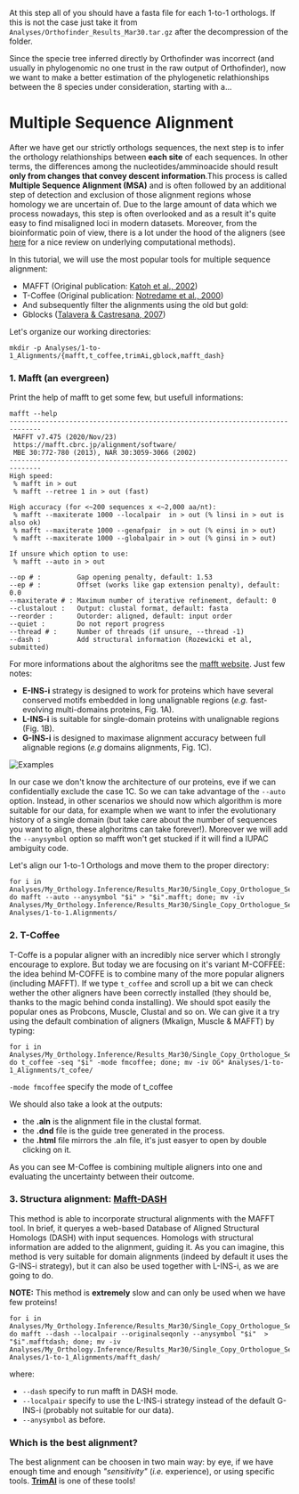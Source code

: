 At this step all of you should have a fasta file for each 1-to-1 orthologs. If this is not the case just take it from ```Analyses/Orthofinder_Results_Mar30.tar.gz``` after the decompression of the folder.

Since the specie tree inferred directly by Orthofinder was incorrect (and usually in phylogenomic no one trust in the raw output of Orthofinder), now we want to make a better estimation of the phylogenetic relathionships between the 8 species under consideration, starting with a...

# Multiple Sequence Alignment

After we have get our strictly orthologs sequences, the next step is to infer the orthology relathionships between **each site** of each sequences. In other terms, the differences among the nucleotides/amminoacide should result **only from changes that convey descent information**.This process is called **Multiple Sequence Alignment (MSA)** and is often followed by an additional step of detection and exclusion of those alignment regions whose homology we are uncertain of. Due to the large amount of data which we process nowadays, this step is often overlooked and as a result it's quite easy to find misaligned loci in modern datasets. Moreover, from the bioinformatic poin of view, there is a lot under the hood of the aligners (see [here](https://www.sciencedirect.com/science/article/pii/S0888754317300551) for a nice review on underlying computational methods).


In this tutorial, we will use the most popular tools for multiple sequence alignment:

  * MAFFT (Original publication: [Katoh et al., 2002](https://www.ncbi.nlm.nih.gov/pmc/articles/PMC135756/))
  * T-Coffee (Original publication: [Notredame et al., 2000](https://www.sciencedirect.com/science/article/abs/pii/S0022283600940427))
  * And subsequently filter the alignments using  the old but gold:
  * Gblocks ([Talavera & Castresana, 2007](https://academic.oup.com/mbe/article/17/4/540/1127654))
 
 Let's organize our working directories:
 
 ```
mkdir -p Analyses/1-to-1_Alignments/{mafft,t_coffee,trimAi,gblock,mafft_dash}
 ```
 ### 1. Mafft (an evergreen)
 
 Print the help of mafft to get some few, but usefull informations:
 
 ```
 mafft --help
 ------------------------------------------------------------------------------
  MAFFT v7.475 (2020/Nov/23)
  https://mafft.cbrc.jp/alignment/software/
  MBE 30:772-780 (2013), NAR 30:3059-3066 (2002)
------------------------------------------------------------------------------
High speed:
  % mafft in > out
  % mafft --retree 1 in > out (fast)

High accuracy (for <~200 sequences x <~2,000 aa/nt):
  % mafft --maxiterate 1000 --localpair  in > out (% linsi in > out is also ok)
  % mafft --maxiterate 1000 --genafpair  in > out (% einsi in > out)
  % mafft --maxiterate 1000 --globalpair in > out (% ginsi in > out)

If unsure which option to use:
  % mafft --auto in > out

--op # :         Gap opening penalty, default: 1.53
--ep # :         Offset (works like gap extension penalty), default: 0.0
--maxiterate # : Maximum number of iterative refinement, default: 0
--clustalout :   Output: clustal format, default: fasta
--reorder :      Outorder: aligned, default: input order
--quiet :        Do not report progress
--thread # :     Number of threads (if unsure, --thread -1)
--dash :         Add structural information (Rozewicki et al, submitted)
 ```
 
For more informations about the alghoritms see the [mafft website](https://mafft.cbrc.jp/alignment/software/algorithms/algorithms.html). Just few notes:

 * **E-INS-i** strategy is designed to work for proteins which have several conserved motifs embedded in long unalignable regions (*e.g.* fast-evolving multi-domains proteins, Fig. 1A).
 * **L-INS-i** is suitable for single-domain proteins with unalignable regions (Fig. 1B).
 * **G-INS-i** is designed to maximase alignment accuracy between full alignable regions (*e.g* domains alignments, Fig. 1C).

![Examples](https://github.com/for-giobbe/phy/blob/master/2021/Images/Mafft-1.png)

In our case we don't know the architecture of our proteins, eve if we can confidentially exclude the case 1C. So we can take advantage of the ```--auto``` option.
Instead, in  other scenarios we should now which algorithm is more suitable for our data, for example when we want to infer the evolutionary history of a single domain (but take care about the number of sequences you want to align, these alghoritms can take forever!). Moreover we will add the ```--anysymbol``` option so mafft won't get stucked if it will find a IUPAC ambiguity code.

Let's align our 1-to-1 Orthologs and move them to the proper directory:

```
for i in Analyses/My_Orthology.Inference/Results_Mar30/Single_Copy_Orthologue_Sequences/*.fa; do mafft --auto --anysymbol "$i" > "$i".mafft; done; mv -iv Analyses/My_Orthology.Inference/Results_Mar30/Single_Copy_Orthologue_Sequences/*.mafft Analyses/1-to-1.Alignments/
```

### 2. T-Coffee

T-Coffe is a popular aligner with an incredibly nice server which I strongly encourage to explore. But today we are focusing on it's variant M-COFFEE: the idea behind M-COFFE is to combine many of the more popular aligners (including MAFFT). If we type ```t_coffee``` and scroll up a bit we can check wether the other aligners have been correctly installed (they should be, thanks to the magic behind conda installing). We should spot easily the popular ones as Probcons, Muscle, Clustal and so on. We can give it a try using the default combination of aligners (Mkalign, Muscle & MAFFT) by typing:

```
for i in Analyses/My_Orthology.Inference/Results_Mar30/Single_Copy_Orthologue_Sequences/*.fa; do t_coffee -seq "$i" -mode fmcoffee; done; mv -iv OG* Analyses/1-to-1_Alignments/t_cofee/
```

```-mode fmcoffee``` specify the mode of t_coffee

We should also take a look at the outputs:

 * the **.aln** is the alignment file in the clustal format.
 * the **.dnd** file is the guide tree generated in the process.
 * the **.html** file mirrors the .aln file, it's just easyer to open by double clicking on it.
 
 As you can see M-Coffee is combining multiple aligners into one and evaluating the uncertainty between their outcome.
 
 ### 3. Structura alignment: [Mafft-DASH](https://pubmed.ncbi.nlm.nih.gov/31062021/)

This method is able to incorporate structural alignments with the MAFFT tool. In brief, it queryes a web-based Database of Aligned Structural Homologs (DASH) with input sequences. Homologs with structural information are added to the alignment, guiding it. As you can imagine, this method is very suitable for domain alignments (indeed by default it uses the G-INS-i strategy), but it can also be used together with L-INS-i, as we are going to do.

**NOTE:** This method is **extremely** slow and can only be used when we have few proteins!

```
for i in Analyses/My_Orthology.Inference/Results_Mar30/Single_Copy_Orthologue_Sequences/*.fa; do mafft --dash --localpair --originalseqonly --anysymbol "$i"  > "$i".mafftdash; done; mv -iv Analyses/My_Orthology.Inference/Results_Mar30/Single_Copy_Orthologue_Sequences/*.mafftdash Analyses/1-to-1_Alignments/mafft_dash/
```

where:

 * ```--dash``` specify to run mafft in DASH mode.
 * ```--localpair``` specify to use the L-INS-i strategy instead of the default G-INS-i (probably not suitable for our data).
 * ```--anysymbol``` as before.


### Which is the best alignment?

The best alignment can be choosen in two main way: by eye, if we have enough time and enough *"sensitivity"* (*i.e.* experience), or using specific tools. **[TrimAl](http://trimal.cgenomics.org/use_of_the_command_line_trimal_v1.2)** is one of these tools!


